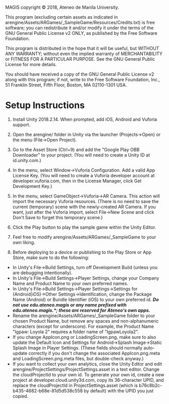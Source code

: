 MAGIS copyright © 2018, Ateneo de Manila University.

This program (excluding certain assets as indicated in arengine/Assets/ARGames/_SampleGame/Resources/Credits.txt) is free software; you can redistribute it and/or modify it under the terms of the GNU General Public License v2 ONLY, as published by the Free Software Foundation.

This program is distributed in the hope that it will be useful, but WITHOUT ANY WARRANTY; without even the implied warranty of MERCHANTABILITY or FITNESS FOR A PARTICULAR PURPOSE.  See the GNU General Public License for more details.

You should have received a copy of the GNU General Public License v2 along with this program; if not, write to the Free Software Foundation, Inc., 51 Franklin Street, Fifth Floor, Boston, MA 02110-1301 USA.


Setup Instructions
==================

1.  Install Unity 2018.2.14.  When prompted, add iOS, Android and Vuforia support.

2.  Open the arengine/ folder in Unity via the launcher (Projects->Open) or the menu (File->Open Project).

3.  Go to the Asset Store (Ctrl+9) and add the "Google Play OBB Downloader" to your project.  (You will need to create a Unity ID at id.unity.com.)

4.  In the menu, select Window->Vuforia Configuration.  Add a valid App License Key.  (You will need to create a Vuforia developer account at developer.vuforia.com, then in the License Manager, click Get Development Key.)

5.  In the menu, select GameObject->Vuforia->AR Camera.  This action will import the necessary Vuforia resources.  (There is no need to save the current (temporary) scene with the newly-created AR Camera.  If you want, just after the Vuforia import, select File->New Scene and click Don't Save to forget this temporary scene.)

6.  Click the Play button to play the sample game within the Unity Editor.

7.  Feel free to modify arengine/Assets/ARGames/_SampleGame to your own liking.

8.  Before deploying to a device or publishing to the Play Store or App Store, make sure to do the following:

  *  In Unity's File->Build Settings, turn off Development Build (unless you are debugging intentionally).
  *  In Unity's File->Build Settings->Player Settings, change your Company Name and Product Name to your own preferred names.
  *  In Unity's File->Build Settings->Player Settings->Settings for (Android|iOS)->Other Settings->Identification, change the Package Name (Android) or Bundle Identifier (iOS) to your own preferred id.  _**Do not use edu.ateneo.magis or any name prefixed with edu.ateneo.magis.*; these are reserved for Ateneo's own apps.**_
  *  Rename the arengine/Assets/ARGames/_SampleGame folder to your chosen Product Name, but remove any spaces and non-alphanumeric characters (except for underscore).  For example, the Product Name "Igpaw: Loyola 2" requires a folder name of "IgpawLoyola2".
  *  If you change AppIcon.png or LoadingScreen.png, make sure to also update the Default Icon and Settings for Android->Splash Image->Static Splash Image in Player Settings.  (These fields should normally auto-update correctly if you don't change the associated AppIcon.png.meta and LoadingScreen.png.meta files, but double-check anyway.)
  *  If you want to collect your own analytics, close the Unity Editor and edit arengine/ProjectSettings/ProjectSettings.asset in a text editor.  Change the cloudProjectId to your own id.  To generate your own id, create a new project at developer.cloud.unity3d.com, copy its 36-character UPID, and replace the cloudProjectId in ProjectSettings.asset (which is b76c8b2c-b435-4682-b68e-81d5d538c558 by default) with the UPID you just copied.
